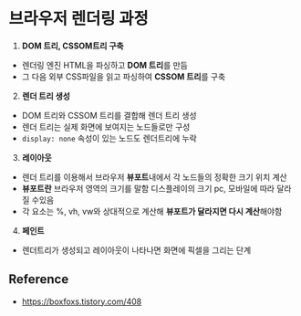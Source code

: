 # 브라우저 렌더링 과정

1. **DOM 트리, CSSOM트리 구축**

- 렌더링 엔진 HTML을 파싱하고 **DOM 트리**를 만듬
- 그 다음 외부 CSS파일을 읽고 파싱하여 **CSSOM 트리**를 구축

2. **렌더 트리 생성**

- DOM 트리와 CSSOM 트리를 결합해 렌더 트리 생성
- 렌더 트리는 실제 화면에 보여지는 노드들로만 구성
- `display: none` 속성이 있는 노드도 렌더트리에 누락

3. **레이아웃**

- 렌더 트리를 이용해서 브라우저 **뷰포트**내에서 각 노드들의 정확한 크기 위치 계산
- **뷰포트란** 브라우저 영역의 크기를 말함 디스플레이의 크기 pc, 모바일에 따라 달라질 수있음
- 각 요소는 %, vh, vw와 상대적으로 계산해 **뷰포트가 달라지면 다시 계산**해야함

4. **페인트**

- 렌더트리가 생성되고 레이아웃이 나타나면 화면에 픽셀을 그리는 단계

## Reference

- https://boxfoxs.tistory.com/408
